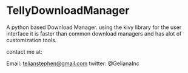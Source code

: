 # TellyDownloadManager
A python based Download Manager.
using the kivy library for the user interface
it is faster than common download managers and has alot of customization tools.

contact me at:

Email: telianstephen@gmail.com
twitter: @GelianaInc
